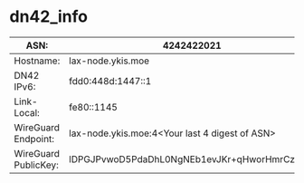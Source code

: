 # dn42_info       
|ASN: |4242422021| 
|-----|----------|
|Hostname:| lax-node.ykis.moe|
|DN42 IPv6:| fdd0:448d:1447::1|
|Link-Local:| fe80::1145|
|WireGuard Endpoint:| lax-node.ykis.moe:4<Your last 4 digest of ASN>|
|WireGuard PublicKey: |lDPGJPvwoD5PdaDhL0NgNEb1evJKr+qHworHmrCzrEE=|
